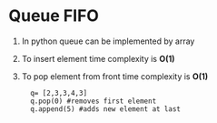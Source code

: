 # Queue FIFO

1. In python queue can be implemented by array
2. To insert element time complexity is **O(1)**
3. To pop element from front time complexity is **O(1)**

   ```
     q= [2,3,3,4,3]
     q.pop(0) #removes first element
     q.append(5) #adds new element at last
   
    ```
